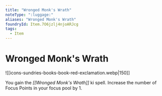 ```yaml
---
title: "Wronged Monk's Wrath"
noteType: ":luggage:"
aliases: "Wronged Monk's Wrath"
foundryId: Item.7O6jzlj4njoARJcg
tags:
  - Item
---
```


# Wronged Monk's Wrath
![[icons-sundries-books-book-red-exclamation.webp|150]]

You gain the _[[Wronged Monk's Wrath]]_ ki spell. Increase the number of Focus Points in your focus pool by 1.
